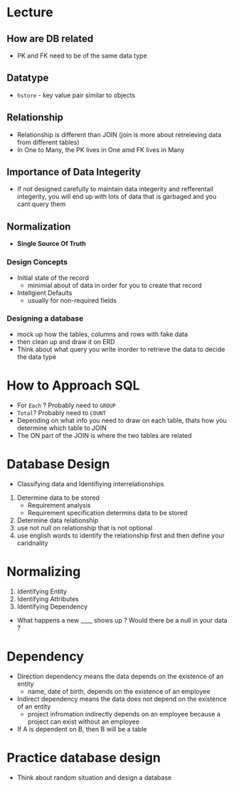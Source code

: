 # Lecture

## How are DB related
* PK and FK need to be of the same data type

## Datatype
* `hstore` - key value pair similar to objects

## Relationship
* Relationship is different than JOIN (join is more about retreieving data from different tables)
* In One to Many, the PK lives in One amd FK lives in Many

## Importance of Data Integerity
* If not designed carefully to maintain data integerity and refferentail integerity, you will end up with lots of data that is garbaged and you cant query them

## Normalization
* **Single Source Of Truth**

### Design Concepts
* Initial state of the record
  - minimial about of data in order for you to create that record
* Intellgient Defaults
  - usually for non-required fields

### Designing a database
* mock up how the tables, columns and rows with fake data
* then clean up and draw it on ERD
* Think about what query you write inorder to retrieve the data to decide the data type

# How to Approach SQL
* For `Each` ? Probably need to `GROUP`
* `Total`? Probably need to `COUNT`
* Depending on what info you need to draw on each table, thats how you determine which table to JOIN
* The ON part of the JOIN is where the two tables are related 

# Database Design
* Classifying data and Identifiying interrelationships
1) Determine data to be stored
   - Requirement analysis
   - Requirement specification determins data to be stored
2) Determine data relationship
3) use not null on relationship that is not optional
4) use english words to identify the relationship first and then define your caridnality 

# Normalizing
1) Identifying Entity
2) Identifying Attributes
3) Identifying Dependency
* What happens a new ____ shows up ? Would there be a null in your data ?

# Dependency
* Direction dependency means the data depends on the existence of an entity
  - name, date of birth, depends on the existence of an employee
* Indirect dependency means the data does not depend on the existence of an entity
  - project infromation indirectly depends on an employee because a project can exist without an employee
* If A is dependent on B, then B will be a table
  
# Practice database design
* Think about random situation and design a database